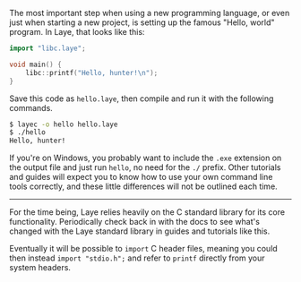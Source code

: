 The most important step when using a new programming language, or even just when starting a new project, is setting up the famous "Hello, world" program. In Laye, that looks like this:

```cpp
import "libc.laye";

void main() {
    libc::printf("Hello, hunter!\n");
}
```

Save this code as `hello.laye`, then compile and run it with the following commands.

```sh
$ layec -o hello hello.laye
$ ./hello
Hello, hunter!
```

If you're on Windows, you probably want to include the `.exe` extension on the output file and just run `hello`, no need for the `./` prefix. Other tutorials and guides will expect you to know how to use your own command line tools correctly, and these little differences will not be outlined each time.

<hr />

For the time being, Laye relies heavily on the C standard library for its core functionality. Periodically check back in with the docs to see what's changed with the Laye standard library in guides and tutorials like this.

Eventually it will be possible to `import` C header files, meaning you could then instead `import "stdio.h";` and refer to `printf` directly from your system headers.
